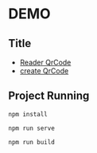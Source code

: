# DEMO

## Title

- [Reader QrCode](https://www.nanshanqiao.com/demo/#/zxing/camera)
- [create QrCode](https://www.nanshanqiao.com/demo/#/zxing/qrcode)

## Project Running

```
npm install

npm run serve

npm run build
```

